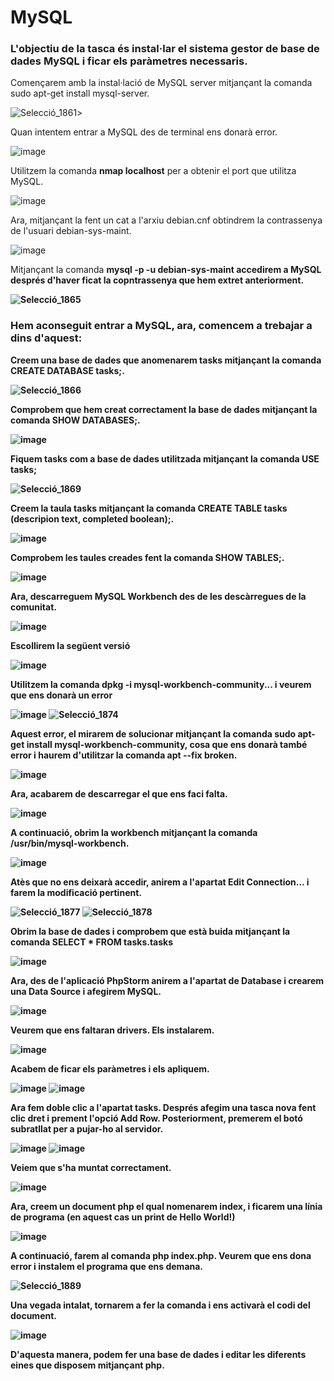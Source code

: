    #  MySQL
### L'objectiu de la tasca és instal·lar el sistema gestor de base de dades MySQL i ficar els paràmetres necessaris.
  
Començarem amb la instal·lació de MySQL server mitjançant la comanda sudo apt-get install mysql-server.

![Selecció_1861](https://user-images.githubusercontent.com/91249425/173404870-84e76c7b-5885-47df-8739-d96223328958.png)>

Quan intentem entrar a MySQL des de terminal ens donarà error.
  
![image](https://user-images.githubusercontent.com/91249425/173406392-c949f47a-bb77-48e7-9d76-3ec98d74c939.png)

Utilitzem la comanda **nmap localhost** per a obtenir el port que utilitza MySQL.
  
![image](https://user-images.githubusercontent.com/91249425/173406921-2049fa74-c2d7-44e0-9de9-1468f9429cae.png)

Ara, mitjançant la fent un cat a l'arxiu debian.cnf obtindrem la contrassenya de l'usuari debian-sys-maint.
  
![image](https://user-images.githubusercontent.com/91249425/173408581-1d50aac3-a052-4f0c-a359-2c9f00f03a55.png)

Mitjançant la comanda <b>mysql -p -u debian-sys-maint<b/> accedirem a MySQL després d'haver ficat la copntrassenya que hem extret anteriorment.

![Selecció_1865](https://user-images.githubusercontent.com/91249425/173409425-21cbdf9d-034f-4632-8384-05eee3da79a9.png)

### Hem aconseguit entrar a MySQL, ara, comencem a trebajar a dins d'aquest:
	
Creem una base de dades que anomenarem tasks mitjançant la comanda **CREATE DATABASE tasks;**.

![Selecció_1866](https://user-images.githubusercontent.com/91249425/173410121-f00441e3-fdfe-484a-8ddd-739f47b8bc2c.png)

Comprobem que hem creat correctament la base de dades mitjançant la comanda **SHOW DATABASES;**.

![image](https://user-images.githubusercontent.com/91249425/173410684-366cc579-c775-444a-90a3-6fbf039498e6.png)

Fiquem tasks com a base de dades utilitzada mitjançant la comanda **USE tasks;**
	
![Selecció_1869](https://user-images.githubusercontent.com/91249425/173411166-241e1a94-35c8-4610-b41c-4fcce3452c86.png)

Creem la taula tasks mitjançant la comanda **CREATE TABLE tasks (descripion text, completed boolean);**.

![image](https://user-images.githubusercontent.com/91249425/173411370-2bea4694-8b5a-4785-a153-21ca2cd28bb5.png)

Comprobem les taules creades fent la comanda **SHOW TABLES;**.
	
![image](https://user-images.githubusercontent.com/91249425/173411451-e1a4b747-9993-4b0e-a109-11afd9ecb9ad.png)

Ara, descarreguem MySQL Workbench des de les descàrregues de la comunitat.
	
![image](https://user-images.githubusercontent.com/91249425/173411834-a48d9f2e-c224-4672-a10f-bf97b6b8a378.png)

Escollirem la següent versió

![image](https://user-images.githubusercontent.com/91249425/173412020-f525197b-8483-444a-a412-872a82a06504.png)

Utilitzem la comanda **dpkg -i mysql-workbench-community...** i veurem que ens donarà un error
	
![image](https://user-images.githubusercontent.com/91249425/173412808-21a3cd98-aa2d-4748-882d-024b2246cb63.png)
![Selecció_1874](https://user-images.githubusercontent.com/91249425/173412858-a6debe4e-60b0-4810-919f-c53004301b29.png)

Aquest error, el mirarem de solucionar mitjançant la comanda **sudo apt-get install mysql-workbench-community**, cosa que ens donarà també error i haurem d'utilitzar la comanda **apt --fix broken**.
  
![image](https://user-images.githubusercontent.com/91249425/173414668-9925e489-e753-471d-a2cf-7fcb0b6942a5.png)

Ara, acabarem de descarregar el que ens faci falta.
  
![image](https://user-images.githubusercontent.com/91249425/173415469-aecd89fc-b85e-4bf5-886e-c9c7f84b12ce.png)

A continuació, obrim la workbench mitjançant la comanda **/usr/bin/mysql-workbench**.
	
![image](https://user-images.githubusercontent.com/91249425/173416060-7ef3447d-6fcc-4238-9bfd-32edcda21c7a.png)

Atès que no ens deixarà accedir, anirem a l'apartat **Edit Connection...** i farem la modificació pertinent.
	
![Selecció_1877](https://user-images.githubusercontent.com/91249425/173416382-268c85e6-a595-4307-a21e-0146c687899e.png)
![Selecció_1878](https://user-images.githubusercontent.com/91249425/173416520-4158f4dd-6d05-4afa-b55b-de6fa242301a.png)

Obrim la base de dades i comprobem que està buida mitjançant la comanda SELECT * FROM tasks.tasks
	
![image](https://user-images.githubusercontent.com/91249425/173417201-e3898d5e-153e-4bff-b2ee-41931e3289b9.png)

Ara, des de l'aplicació PhpStorm anirem a l'apartat de Database i crearem una Data Source i afegirem MySQL.
	
![image](https://user-images.githubusercontent.com/91249425/173419007-31f8d321-ce09-4c0d-bbf1-a06c22336894.png)

Veurem que ens faltaran drivers. Els instalarem.
	
![image](https://user-images.githubusercontent.com/91249425/173419541-9ea2f151-eb25-4552-a7fc-ada53d6308b6.png)

Acabem de ficar els paràmetres i els apliquem.
	
![image](https://user-images.githubusercontent.com/91249425/173425384-821b29f2-5378-4871-bff8-f7a46a62afe6.png)
![image](https://user-images.githubusercontent.com/91249425/173425451-c7430c86-632a-4218-b678-d68ec7f0e184.png)

Ara fem doble clic a l'apartat tasks. Després afegim una tasca nova fent clic dret i prement l'opció Add Row. Posteriorment, premerem el botó subratllat per a pujar-ho al servidor.

![image](https://user-images.githubusercontent.com/91249425/173426175-05187874-87d4-4b03-b5d8-47e54da9f972.png)
![image](https://user-images.githubusercontent.com/91249425/173426229-9b863503-85e3-4a04-828b-22920d1b4272.png)

Veiem que s'ha muntat correctament.
	
![image](https://user-images.githubusercontent.com/91249425/173426471-e2c9531d-88a8-4a09-9437-389445286eff.png)

Ara, creem un document php el qual nomenarem index, i ficarem una línia de programa (en aquest cas un print de Hello World!)

![image](https://user-images.githubusercontent.com/91249425/173429823-185fe757-ff68-4fd0-8f95-8cdbc1c98381.png)

A continuació, farem al comanda **php index.php**. Veurem que ens dona error i instalem el programa que ens demana.
	
![Selecció_1889](https://user-images.githubusercontent.com/91249425/173430018-e2fbe482-5289-4b7e-892b-a8415829ae65.png)

Una vegada intalat, tornarem a fer la comanda i ens activarà el codi del document.
	
![image](https://user-images.githubusercontent.com/91249425/173430266-1ea34857-73be-46aa-a783-798fef50712e.png)

D'aquesta manera, podem fer una base de dades i editar les diferents eines que disposem mitjançant php.

